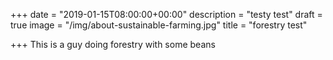 +++
date = "2019-01-15T08:00:00+00:00"
description = "testy test"
draft = true
image = "/img/about-sustainable-farming.jpg"
title = "forestry test"

+++
This is a guy doing forestry with some beans
